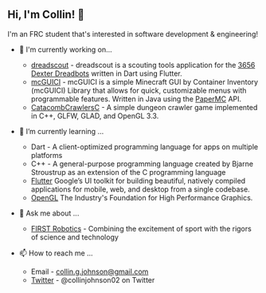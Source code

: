 ## Hi, I'm Collin! :wave:
I'm an FRC student that's interested in software development & engineering!

 - 🔭 I'm currently working on...
    * [dreadscout](https://github.com/cjohnson/dreadscout) - dreadscout is a scouting tools application for the [3656 Dexter Dreadbots](https://github.com/Dreadbot) written in Dart using Flutter.
    * [mcGUICI](https://github.com/cjohnson/mcGUICI) - mcGUICI is a simple Minecraft GUI by Container Inventory (mcGUICI) Library that allows for quick, customizable menus with programmable features. Written in Java using the [PaperMC](https://github.com/PaperMC/Paper) API.
    * [CatacombCrawlersC](https://github.com/cjohnson/CatacombCrawlersC) - A simple dungeon crawler game implemented in C++, GLFW, GLAD, and OpenGL 3.3.

 - 🌱 I’m currently learning ...
    * Dart - A client-optimized programming language for apps on multiple platforms
    * C++ - A general-purpose programming language created by Bjarne Stroustrup as an extension of the C programming language
    * [Flutter](https://flutter.dev/) Google’s UI toolkit for building beautiful, natively compiled applications for mobile, web, and desktop from a single codebase.
    * [OpenGL](https://opengl.org) The Industry's Foundation for High Performance Graphics.

 - 💬 Ask me about ...
    * [FIRST Robotics](https://www.firstinspires.org/robotics/frc) - Combining the excitement of sport with the rigors of science and technology

 - 📫 How to reach me ...
    * Email - collin.g.johnson@gmail.com
    * [Twitter](https://twitter.com/collinjohnson02) - @collinjohnson02 on Twitter
<!--
**cjohnson/cjohnson** is a ✨ _special_ ✨ repository because its `README.md` (this file) appears on your GitHub profile.

Here are some ideas to get you started:

- 🔭 I’m currently working on ...
- 🌱 I’m currently learning ...
- 👯 I’m looking to collaborate on ...
- 🤔 I’m looking for help with ...
- 💬 Ask me about ...
- 📫 How to reach me: ...
- 😄 Pronouns: ...
- ⚡ Fun fact: ...
-->
